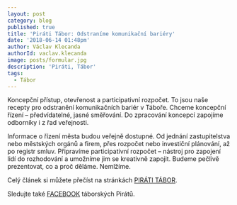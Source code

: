 ```yaml
---
layout: post
category: blog
published: true
title: 'Piráti Tábor: Odstraníme komunikační bariéry'
date: '2018-06-14 01:48pm'
author: Václav Klecanda
authorId: vaclav.klecanda
image: posts/formular.jpg
description: 'Piráti, Tábor'
tags:
  - Tábor
---
```

Koncepční přístup, otevřenost a participativní rozpočet. To jsou naše recepty pro odstranění komunikačních bariér v Táboře. Chceme koncepční řízení – předvídatelné, jasné směřování. Do zpracování koncepcí zapojíme odborníky i z řad veřejnosti.

Informace o řízení města budou veřejně dostupné. Od jednání zastupitelstva nebo městských orgánů a firem, přes rozpočet nebo investiční plánování, až po registr smluv. Připravíme participativní rozpočet – nástroj pro zapojení lidí do rozhodování a umožníme jim se kreativně zapojit. Budeme pečlivě prezentovat, co a proč děláme. Nemlžíme.

Celý článek si můžete přečíst na stránkách [PIRÁTI TÁBOR](https://tabor.pirati.cz/clanky/2018/06/13/odstranime-komunikacni-bariery/).

Sledujte také [FACEBOOK](https://www.facebook.com/piratitabor/) táborských Pirátů.
